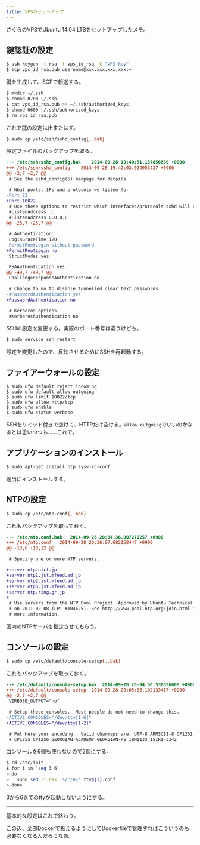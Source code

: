 ```yaml
---
title: VPSのセットアップ
---
```


さくらのVPSでUbuntu 14.04 LTSをセットアップしたメモ。

## 鍵認証の設定

```sh
$ ssh-keygen -t rsa -f vps_id_rsa -C "VPS key"
$ scp vps_id_rsa.pub username@xxx.xxx.xxx.xxx:~
```

鍵を生成して、SCPで転送する。

```sh
$ mkdir ~/.ssh
$ chmod 0700 ~/.ssh
$ cat vps_id_rsa.pub >> ~/.ssh/authorized_keys
$ chmod 0600 ~/.ssh/authorized_keys
$ rm vps_id_rsa.pub
```

これで鍵の設定は出来たはず。

```sh
$ sudo cp /etc/ssh/sshd_config{,.bak}
```

設定ファイルのバックアップを取る。

```diff
--- /etc/ssh/sshd_config.bak	2014-09-28 19:40:51.157856850 +0900
+++ /etc/ssh/sshd_config	2014-09-28 19:42:03.024953437 +0900
@@ -2,7 +2,7 @@
 # See the sshd_config(5) manpage for details

 # What ports, IPs and protocols we listen for
-Port 22
+Port 10022
 # Use these options to restrict which interfaces/protocols sshd will bind to
 #ListenAddress ::
 #ListenAddress 0.0.0.0
@@ -25,7 +25,7 @@

 # Authentication:
 LoginGraceTime 120
-PermitRootLogin without-password
+PermitRootLogin no
 StrictModes yes

 RSAAuthentication yes
@@ -49,7 +49,7 @@
 ChallengeResponseAuthentication no

 # Change to no to disable tunnelled clear text passwords
-#PasswordAuthentication yes
+PasswordAuthentication no

 # Kerberos options
 #KerberosAuthentication no
```

SSHの設定を変更する。実際のポート番号は違うけども。

```sh
$ sudo service ssh restart
```

設定を変更したので、反映させるためにSSHを再起動する。

## ファイアーウォールの設定

```
$ sudo ufw default reject incoming
$ sudo ufw default allow outgoing
$ sudo ufw limit 10022/tcp
$ sudo ufw allow http/tcp
$ sudo ufw enable
$ sudo ufw status verbose
```

SSHをリミット付きで空けて、HTTPだけ空ける。`allow outgoing`でいいのかなあとは思いつつも……これで。

## アプリケーションのインストール

```sh
$ sudo apt-get install ntp sysv-rc-conf
```

適当にインストールする。

## NTPの設定

```sh
$ sudo cp /etc/ntp.conf{,.bak}
```

これもバックアップを取っておく。

```diff
--- /etc/ntp.conf.bak	2014-09-28 20:34:36.907270257 +0900
+++ /etc/ntp.conf	2014-09-28 20:36:07.682158447 +0900
@@ -13,6 +13,12 @@

 # Specify one or more NTP servers.

+server ntp.nict.jp
+server ntp1.jst.mfeed.ad.jp
+server ntp2.jst.mfeed.ad.jp
+server ntp3.jst.mfeed.ad.jp
+server ntp.ring.gr.jp
+
 # Use servers from the NTP Pool Project. Approved by Ubuntu Technical Board
 # on 2011-02-08 (LP: #104525). See http://www.pool.ntp.org/join.html for
 # more information.
```

国内のNTPサーバを指定させてもらう。

## コンソールの設定

```sh
$ sudo cp /etc/default/console-setup{,.bak}
```

これもバックアップを取っておく。

```diff
--- /etc/default/console-setup.bak	2014-09-28 20:04:50.530356605 +0900
+++ /etc/default/console-setup	2014-09-28 20:05:06.102133417 +0900
@@ -2,7 +2,7 @@
 VERBOSE_OUTPUT="no"

 # Setup these consoles.  Most people do not need to change this.
-ACTIVE_CONSOLES="/dev/tty[1-6]"
+ACTIVE_CONSOLES="/dev/tty[1-2]"

 # Put here your encoding.  Valid charmaps are: UTF-8 ARMSCII-8 CP1251
 # CP1255 CP1256 GEORGIAN-ACADEMY GEORGIAN-PS IBM1133 ISIRI-3342
```

コンソールを6個も使わないので2個にする。

```sh
$ cd /etc/init
$ for i in `seq 3 6`
> do
>   sudo sed -i.bak 's/^/#/' tty${i}.conf
> done
```

3から6までのttyが起動しないようにする。

---

基本的な設定はこれで終わり。

この辺、全部Dockerで扱えるようにしてDockerfileで管理すればこういうのも必要なくなるんだろうなあ。
